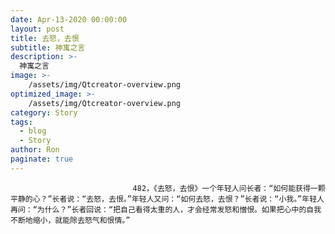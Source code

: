 ```yaml
---
date: Apr-13-2020 00:00:00
layout: post
title: 去怒，去恨
subtitle: 神寓之言
description: >-
  神寓之言
image: >-
    /assets/img/Qtcreator-overview.png
optimized_image: >-
    /assets/img/Qtcreator-overview.png
category: Story
tags:
  - blog
  - Story
author: Ron
paginate: true
---
```


							　　482，《去怒，去恨》一个年轻人问长者：“如何能获得一颗平静的心？”长者说：“去怒，去恨。”年轻人又问：“如何去怒，去恨？”长者说：“小我。”年轻人再问：“为什么？”长者回说：“把自己看得太重的人，才会经常发怒和憎恨。如果把心中的自我不断地缩小，就能除去怒气和恨情。”
							
							
						